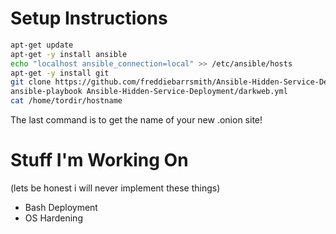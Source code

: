 # Setup Instructions

```sh
apt-get update
apt-get -y install ansible
echo "localhost ansible_connection=local" >> /etc/ansible/hosts 
apt-get -y install git
git clone https://github.com/freddiebarrsmith/Ansible-Hidden-Service-Deployment.git
ansible-playbook Ansible-Hidden-Service-Deployment/darkweb.yml
cat /home/tordir/hostname 
```
The last command is to get the name of your new .onion site!

# Stuff I'm Working On
(lets be honest i will never implement these things)
* Bash Deployment
* OS Hardening
